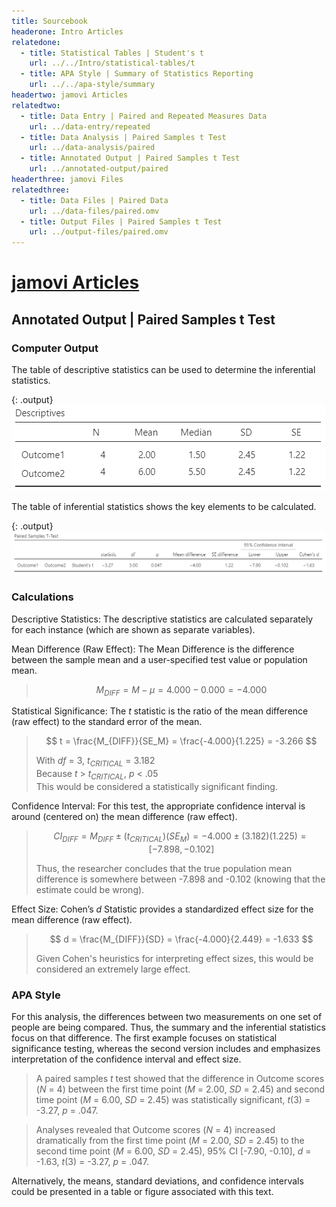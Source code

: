 ```yaml
---
title: Sourcebook
headerone: Intro Articles
relatedone:
  - title: Statistical Tables | Student's t
    url: ../../Intro/statistical-tables/t
  - title: APA Style | Summary of Statistics Reporting
    url: ../../apa-style/summary
headertwo: jamovi Articles
relatedtwo:
  - title: Data Entry | Paired and Repeated Measures Data
    url: ../data-entry/repeated
  - title: Data Analysis | Paired Samples t Test
    url: ../data-analysis/paired
  - title: Annotated Output | Paired Samples t Test
    url: ../annotated-output/paired
headerthree: jamovi Files
relatedthree:
  - title: Data Files | Paired Data
    url: ../data-files/paired.omv
  - title: Output Files | Paired Samples t Test
    url: ../output-files/paired.omv
---
```


# [jamovi Articles](../index.md)

## Annotated Output | Paired Samples t Test

### Computer Output

The table of descriptive statistics can be used to determine the inferential statistics.

{: .output}
![Screenshot of descriptive table](paired2.png)

The table of inferential statistics shows the key elements to be calculated.

{: .output}
![Screenshot of inferential table](paired3.png)

### Calculations

Descriptive Statistics: The descriptive statistics are calculated separately for each instance (which are shown as separate variables).

Mean Difference (Raw Effect): The Mean Difference is the difference between the sample mean and a user-specified test value or population mean.

> $$ M_{DIFF} = M - \mu = 4.000 − 0.000 = −4.000 $$

Statistical Significance: The *t* statistic is the ratio of the mean difference (raw effect) to the standard error of the mean.

> $$ t = \frac{M_{DIFF}}{SE_M} = \frac{-4.000}{1.225} = -3.266 $$
>
> With *df* = 3, *t<sub>CRITICAL</sub>* = 3.182  
> Because *t* > *t<sub>CRITICAL</sub>*, *p* < .05  
> This would be considered a statistically significant finding.

Confidence Interval: For this test, the appropriate confidence interval is around (centered on) the mean difference (raw effect).

> $$ CI_{DIFF} = M_{DIFF} \pm (t_{CRITICAL} ) (SE_M) = -4.000 \pm (3.182) (1.225) = [ −7.898, −0.102 ] $$
>
> Thus, the researcher concludes that the true population mean difference is somewhere between -7.898 and -0.102 (knowing that the estimate could be wrong).

Effect Size: Cohen’s *d* Statistic provides a standardized effect size for the mean difference (raw effect).

> $$ d = \frac{M_{DIFF}}{SD} = \frac{-4.000}{2.449} = -1.633 $$
>
> Given Cohen's heuristics for interpreting effect sizes, this would be considered an extremely large effect.

### APA Style

For this analysis, the differences between two measurements on one set of people are being compared. Thus, the summary and the inferential statistics focus on that difference. The first example focuses on statistical significance testing, whereas the second version includes and emphasizes interpretation of the confidence interval and effect size. 

> A paired samples *t* test showed that the difference in Outcome scores (*N* = 4) between the first time point (*M* = 2.00, *SD* = 2.45) and second time point (*M* = 6.00, *SD* = 2.45) was statistically significant, *t*(3) = -3.27, *p* = .047.

> Analyses revealed that Outcome scores (*N* = 4) increased dramatically from the first time point (*M* = 2.00, *SD* = 2.45) to the second time point (*M* = 6.00, *SD* = 2.45), 95% CI [-7.90, -0.10], *d* = -1.63, *t*(3) = -3.27, *p* = .047.

Alternatively, the means, standard deviations, and confidence intervals could be presented in a table or figure associated with this text.
